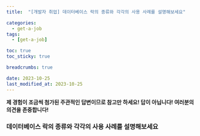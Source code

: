 ```yaml
---
title:  "[개발자 취업] 데이터베이스 락의 종류와 각각의 사용 사례를 설명해보세요"

categories:
  - get-a-job
tags:
  - [get-a-job]

toc: true
toc_sticky: true

breadcrumbs: true

date: 2023-10-25
last_modified_at: 2023-10-25
---
```


**제 경험이 조금씩 첨가된 주관적인 답변이므로 참고만 하세요! 답이 아닙니다! 여러분의 의견을 존중합니다!**

### 데이터베이스 락의 종류와 각각의 사용 사례를 설명해보세요
